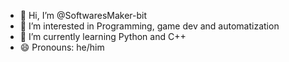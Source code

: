 - 👋 Hi, I’m @SoftwaresMaker-bit
- 👀 I’m interested in Programming, game dev and automatization 
- 🌱 I’m currently learning Python and C++
- 😄 Pronouns: he/him
  
